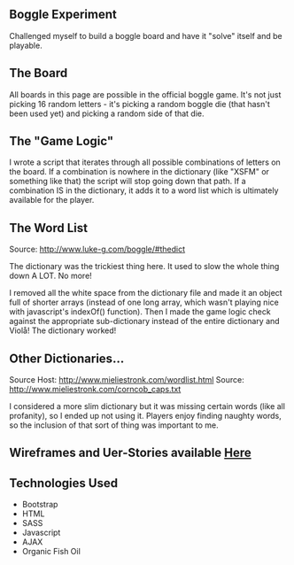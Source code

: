 ## Boggle Experiment

Challenged myself to build a boggle board and have it "solve" itself and be playable.

## The Board

All boards in this page are possible in the official boggle game. It's not just picking 16 random letters - it's picking a random boggle die (that hasn't been used yet) and picking a random side of that die.

## The "Game Logic"

I wrote a script that iterates through all possible combinations of letters on the board. If a combination is nowhere in the dictionary (like "XSFM" or something like that) the script will stop going down that path. If a combination IS in the dictionary, it adds it to a word list which is ultimately available for the player.

## The Word List

Source: http://www.luke-g.com/boggle/#thedict

The dictionary was the trickiest thing here. It used to slow the whole thing down A LOT. No more!

I removed all the white space from the dictionary file and made it an object full of shorter arrays (instead of one long array, which wasn't playing nice with javascript's indexOf() function). Then I made the game logic check against the appropriate sub-dictionary instead of the entire dictionary and Violå! The dictionary worked!

## Other Dictionaries...

Source Host: http://www.mieliestronk.com/wordlist.html
Source: http://www.mieliestronk.com/corncob_caps.txt

I considered a more slim dictionary but it was missing certain words (like all profanity), so I ended up not using it. Players enjoy finding naughty words, so the inclusion of that sort of thing was important to me.

## Wireframes and Uer-Stories available [Here](https://git.generalassemb.ly/TedCart/full-stack-project-practice/blob/response/practice.md)

## Technologies Used

  - Bootstrap
  - HTML
  - SASS
  - Javascript
  - AJAX
  - Organic Fish Oil
